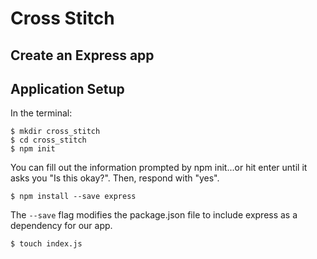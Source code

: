 # Cross Stitch
## Create an Express app

## Application Setup

In the terminal:
```
$ mkdir cross_stitch
$ cd cross_stitch
$ npm init
```
You can fill out the information prompted by npm init...or hit enter until it asks you "Is this okay?". Then, respond with "yes".

```
$ npm install --save express
```
The `--save` flag modifies the package.json file to include express as a dependency for our app.

```
$ touch index.js
```
